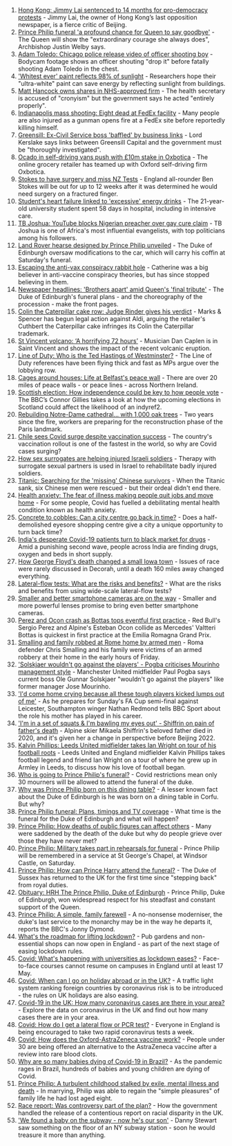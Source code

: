 1. [Hong Kong: Jimmy Lai sentenced to 14 months for pro-democracy protests](https://www.bbc.co.uk/news/world-asia-56770567) - Jimmy Lai, the owner of Hong Kong’s last opposition newspaper, is a fierce critic of Beijing.
2. [Prince Philip funeral 'a profound chance for Queen to say goodbye'](https://www.bbc.co.uk/news/uk-56769860) - The Queen will show the "extraordinary courage she always does", Archbishop Justin Welby says.
3. [Adam Toledo: Chicago police release video of officer shooting boy](https://www.bbc.co.uk/news/world-us-canada-56768217) - Bodycam footage shows an officer shouting "drop it" before fatally shooting Adam Toledo in the chest.
4. ['Whitest ever' paint reflects 98% of sunlight](https://www.bbc.co.uk/news/science-environment-56749105) - Researchers hope their "ultra-white" paint can save energy by reflecting sunlight from buildings.
5. [Matt Hancock owns shares in NHS-approved firm](https://www.bbc.co.uk/news/uk-politics-56768601) - The health secretary is accused of "cronyism" but the government says he acted "entirely properly".
6. [Indianapolis mass shooting: Eight dead at FedEx facility](https://www.bbc.co.uk/news/world-us-canada-56770200) - Many people are also injured as a gunman opens fire at a FedEx site before reportedly killing himself.
7. [Greensill: Ex-Civil Service boss 'baffled' by business links](https://www.bbc.co.uk/news/uk-politics-56763460) - Lord Kerslake says links between Greensill Capital and the government must be "thoroughly investigated".
8. [Ocado in self-driving vans push with £10m stake in Oxbotica](https://www.bbc.co.uk/news/technology-56771536) - The online grocery retailer has teamed up with Oxford self-driving firm Oxbotica.
9. [Stokes to have surgery and miss NZ Tests](https://www.bbc.co.uk/sport/cricket/56770996) - England all-rounder Ben Stokes will be out for up to 12 weeks after it was determined he would need surgery on a fractured finger.
10. [Student's heart failure linked to 'excessive' energy drinks](https://www.bbc.co.uk/news/newsbeat-56747731) - The 21-year-old university student spent 58 days in hospital, including in intensive care.
11. [TB Joshua: YouTube blocks Nigerian preacher over gay cure claim](https://www.bbc.co.uk/news/world-africa-56771246) - TB Joshua is one of Africa's most influential evangelists, with top politicians among his followers.
12. [Land Rover hearse designed by Prince Philip unveiled](https://www.bbc.co.uk/news/uk-56771164) - The Duke of Edinburgh oversaw modifications to the car, which will carry his coffin at Saturday's funeral.
13. [Escaping the anti-vax conspiracy rabbit hole](https://www.bbc.co.uk/news/uk-56762061) - Catherine was a big believer in anti-vaccine conspiracy theories, but has since stopped believing in them.
14. [Newspaper headlines: 'Brothers apart' amid Queen's 'final tribute'](https://www.bbc.co.uk/news/blogs-the-papers-56768066) - The Duke of Edinburgh's funeral plans - and the choreography of the procession - make the front pages.
15. [Colin the Caterpillar cake row: Judge Rinder gives his verdict](https://www.bbc.co.uk/news/business-56768197) - Marks & Spencer has begun legal action against Aldi, arguing the retailer's Cuthbert the Caterpillar cake infringes its Colin the Caterpillar trademark.
16. [St Vincent volcano: ‘A horrifying 72 hours’](https://www.bbc.co.uk/news/newsbeat-56753221) - Musician Dan Caplen is in Saint Vincent and shows the impact of the recent volcanic eruption.
17. [Line of Duty: Who is the Ted Hastings of Westminster?](https://www.bbc.co.uk/news/uk-politics-56759634) - The Line of Duty references have been flying thick and fast as MPs argue over the lobbying row.
18. [Cages around houses: Life at Belfast's peace wall](https://www.bbc.co.uk/news/uk-northern-ireland-56765168) - There are over 20 miles of peace walls - or peace lines - across Northern Ireland.
19. [Scottish election: How independence could be key to how people vote](https://www.bbc.co.uk/news/uk-scotland-56748634) - The BBC’s Connor Gillies takes a look at how the upcoming elections in Scotland could affect the likelihood of an indyref2.
20. [Rebuilding Notre-Dame cathedral... with 1,000 oak trees](https://www.bbc.co.uk/news/world-europe-56761834) - Two years since the fire, workers are preparing for the reconstruction phase of the Paris landmark.
21. [Chile sees Covid surge despite vaccination success](https://www.bbc.co.uk/news/world-latin-america-56731801) - The country's vaccination rollout is one of the fastest in the world, so why are Covid cases surging?
22. [How sex surrogates are helping injured Israeli soldiers](https://www.bbc.co.uk/news/stories-56737828) - Therapy with surrogate sexual partners is used in Israel to rehabilitate badly injured soldiers.
23. [Titanic: Searching for the 'missing' Chinese survivors](https://www.bbc.co.uk/news/world-us-canada-56755614) - When the Titanic sank, six Chinese men were rescued - but their ordeal didn't end there.
24. [Health anxiety: The fear of illness making people quit jobs and move home](https://www.bbc.co.uk/news/disability-56591440) - For some people, Covid has fuelled a debilitating mental health condition known as health anxiety.
25. [Concrete to cobbles: Can a city centre go back in time?](https://www.bbc.co.uk/news/uk-england-nottinghamshire-54793917) - Does a half-demolished eyesore shopping centre give a city a unique opportunity to turn back time?
26. [India's desperate Covid-19 patients turn to black market for drugs](https://www.bbc.co.uk/news/world-asia-india-56757405) - Amid a punishing second wave, people across India are finding drugs, oxygen and beds in short supply.
27. [How George Floyd's death changed a small Iowa town](https://www.bbc.co.uk/news/world-us-canada-56726028) - Issues of race were rarely discussed in Decorah, until a death 160 miles away changed everything.
28. [Lateral-flow tests: What are the risks and benefits?](https://www.bbc.co.uk/news/56675624) - What are the risks and benefits from using wide-scale lateral-flow tests?
29. [Smaller and better smartphone cameras are on the way](https://www.bbc.co.uk/news/business-56237991) - Smaller and more powerful lenses promise to bring even better smartphone cameras.
30. [Perez and Ocon crash as Bottas tops eventful first practice ](https://www.bbc.co.uk/sport/formula1/56773154) - Red Bull's Sergio Perez and Alpine's Esteban Ocon collide as Mercedes' Valtteri Bottas is quickest in first practice at the Emilia Romagna Grand Prix.
31. [Smalling and family robbed at Rome home by armed men](https://www.bbc.co.uk/sport/football/56771301) - Roma defender Chris Smalling and his family were victims of an armed robbery at their home in the early hours of Friday.
32. ['Solskjaer wouldn't go against the players' - Pogba criticises Mourinho management style](https://www.bbc.co.uk/sport/football/56769754) - Manchester United midfielder Paul Pogba says current boss Ole Gunnar Solskjaer "wouldn't go against the players" like former manager Jose Mourinho.
33. ['I'd come home crying because all these tough players kicked lumps out of me'](https://www.bbc.co.uk/sport/football/56662521) - As he prepares for Sunday's FA Cup semi-final against Leicester, Southampton winger Nathan Redmond tells BBC Sport about the role his mother has played in his career.
34. ['I'm in a set of squats & I'm bawling my eyes out' - Shiffrin on pain of father's death](https://www.bbc.co.uk/sport/winter-sports/56678936) - Alpine skier Mikaela Shiffrin's beloved father died in 2020, and it's given her a change in perspective before Beijing 2022.
35. [Kalvin Phillips: Leeds United midfielder takes Ian Wright on tour of his football roots](https://www.bbc.co.uk/sport/av/football/56765851) - Leeds United and England midfielder Kalvin Phillips takes football legend and friend Ian Wright on a tour of where he grew up in Armley in Leeds, to discuss how his love of football began.
36. [Who is going to Prince Philip's funeral?](https://www.bbc.co.uk/news/uk-56765468) - Covid restrictions mean only 30 mourners will be allowed to attend the funeral of the duke.
37. [Why was Prince Philip born on this dining table?](https://www.bbc.co.uk/news/uk-56765169) - A lesser known fact about the Duke of Edinburgh is he was born on a dining table in Corfu. But why?
38. [Prince Philip funeral: Plans, timings and TV coverage](https://www.bbc.co.uk/news/uk-56694327) - What time is the funeral for the Duke of Edinburgh and what will happen?
39. [Prince Philip: How deaths of public figures can affect others](https://www.bbc.co.uk/news/uk-england-bristol-56718056) - Many were saddened by the death of the duke but why do people grieve over those they have never met?
40. [Prince Philip: Military takes part in rehearsals for funeral](https://www.bbc.co.uk/news/uk-56753421) - Prince Philip will be remembered in a service at St George's Chapel, at Windsor Castle, on Saturday.
41. [Prince Philip: How can Prince Harry attend the funeral?](https://www.bbc.co.uk/news/uk-56709506) - The Duke of Sussex has returned to the UK for the first time since "stepping back" from royal duties.
42. [Obituary: HRH The Prince Philip, Duke of Edinburgh](https://www.bbc.co.uk/news/uk-10224525) - Prince Philip, Duke of Edinburgh, won widespread respect for his steadfast and constant support of the Queen.
43. [Prince Philip: A simple, family farewell](https://www.bbc.co.uk/news/56708741) - A no-nonsense moderniser, the duke's last service to the monarchy may be in the way he departs it, reports the BBC's Jonny Dymond.
44. [What's the roadmap for lifting lockdown?](https://www.bbc.co.uk/news/explainers-52530518) - Pub gardens and non-essential shops can now open in England - as part of the next stage of easing lockdown rules.
45. [Covid: What's happening with universities as lockdown eases?](https://www.bbc.co.uk/news/explainers-52753913) - Face-to-face courses cannot resume on campuses in England until at least 17 May.
46. [Covid: When can I go on holiday abroad or in the UK?](https://www.bbc.co.uk/news/explainers-52646738) - A traffic light system ranking foreign countries by coronavirus risk is to be introduced - the rules on UK holidays are also easing.
47. [Covid-19 in the UK: How many coronavirus cases are there in your area?](https://www.bbc.co.uk/news/uk-51768274) - Explore the data on coronavirus in the UK and find out how many cases there are in your area.
48. [Covid: How do I get a lateral flow or PCR test?](https://www.bbc.co.uk/news/health-51943612) - Everyone in England is being encouraged to take two rapid coronavirus tests a week.
49. [Covid: How does the Oxford-AstraZeneca vaccine work?](https://www.bbc.co.uk/news/health-55302595) - People under 30 are being offered an alternative to the AstraZeneca vaccine after a review into rare blood clots.
50. [Why are so many babies dying of Covid-19 in Brazil?](https://www.bbc.co.uk/news/world-latin-america-56696907) - As the pandemic rages in Brazil, hundreds of babies and young children are dying of Covid.
51. [Prince Philip: A turbulent childhood stalked by exile, mental illness and death](https://www.bbc.co.uk/news/uk-56690270) - In marrying, Philip was able to regain the "simple pleasures" of family life he had lost aged eight.
52. [Race report: Was controversy part of the plan?](https://www.bbc.co.uk/news/uk-politics-56578839) - How the government handled the release of a contentious report on racial disparity in the UK.
53. ['We found a baby on the subway - now he's our son'](https://www.bbc.co.uk/news/stories-56409764) - Danny Stewart saw something on the floor of an NY subway station - soon he would treasure it more than anything.
